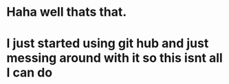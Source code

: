 # Haha well thats that.
#  I just started using git hub and just messing around with it so this isnt all I can do